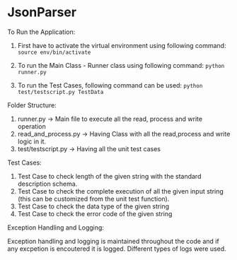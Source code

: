 # JsonParser

To Run the Application:

1. First have to activate the virtual environment using following command:
   `source env/bin/activate`

2. To run the Main Class - Runner class using following command:
	`python runner.py`

3. To run the Test Cases, following command can be used:
	`python test/testscript.py TestData`


Folder Structure:

1. runner.py -> Main file to execute all the read, process and write operation
2. read_and_process.py -> Having Class with all the read,process and write logic in it.
3. test/testscript.py -> Having all the unit test cases


Test Cases:

1. Test Case to check length of the given string with the standard description schema.
2. Test Case to check the complete execution of all the given input string (this can be customized from the unit test function).
3. Test Case to check the data type of the given string
4. Test Case to check the error code of the given string

Exception Handling and Logging:

Exception handling and logging is maintained throughout the code and if any excpetion is encoutered it is logged. Different types of logs were used.